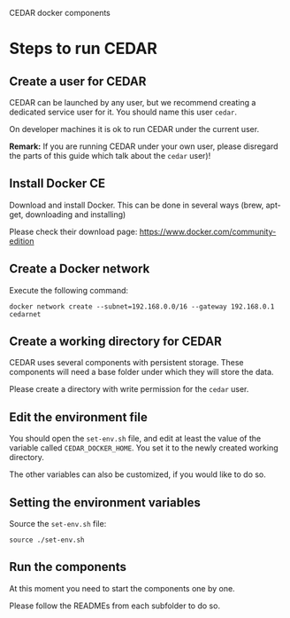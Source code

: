 CEDAR docker components

# Steps to run CEDAR

## Create a user for CEDAR
CEDAR can be launched by any user, but we recommend creating a dedicated service user for it.
You should name this user ``cedar``.

On developer machines it is ok to run CEDAR under the current user.

**Remark:** If you are running CEDAR under your own user, please disregard the parts of this guide which talk about the ``cedar`` user)!

## Install Docker CE

Download and install Docker. This can be done in several ways (brew, apt-get, downloading and installing)

Please check their download page: https://www.docker.com/community-edition


## Create a Docker network

Execute the following command:

    docker network create --subnet=192.168.0.0/16 --gateway 192.168.0.1 cedarnet

## Create a working directory for CEDAR
CEDAR uses several components with persistent storage. These components will need a base folder under which they will store the data.

Please create a directory with write permission for the ``cedar`` user.

## Edit the environment file
You should open the ``set-env.sh`` file, and edit at least the value of the variable called ``CEDAR_DOCKER_HOME``. You set it to the newly created working directory.

The other variables can also be customized, if you would like to do so.

## Setting the environment variables
Source the ``set-env.sh`` file:

    source ./set-env.sh
    
## Run the components
At this moment you need to start the components one by one.

Please follow the READMEs from each subfolder to do so.